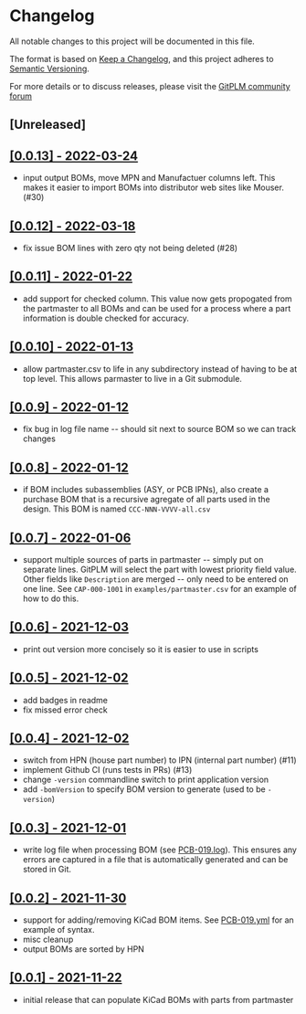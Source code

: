 # Changelog

All notable changes to this project will be documented in this file.

The format is based on [Keep a Changelog](https://keepachangelog.com/en/1.0.0/),
and this project adheres to
[Semantic Versioning](https://semver.org/spec/v2.0.0.html).

For more details or to discuss releases, please visit the
[GitPLM community forum](https://community.tmpdir.org/t/gitplm-releases/365)

## [Unreleased]

## [[0.0.13] - 2022-03-24](https://github.com/git-plm/gitplm/releases/tag/v0.0.13)

- input output BOMs, move MPN and Manufactuer columns left. This makes it easier
  to import BOMs into distributor web sites like Mouser. (#30)

## [[0.0.12] - 2022-03-18](https://github.com/git-plm/gitplm/releases/tag/v0.0.12)

- fix issue BOM lines with zero qty not being deleted (#28)

## [[0.0.11] - 2022-01-22](https://github.com/git-plm/gitplm/releases/tag/v0.0.11)

- add support for checked column. This value now gets propogated from the
  partmaster to all BOMs and can be used for a process where a part information
  is double checked for accuracy.

## [[0.0.10] - 2022-01-13](https://github.com/git-plm/gitplm/releases/tag/v0.0.10)

- allow partmaster.csv to life in any subdirectory instead of having to be at
  top level. This allows parmaster to live in a Git submodule.

## [[0.0.9] - 2022-01-12](https://github.com/git-plm/gitplm/releases/tag/v0.0.9)

- fix bug in log file name -- should sit next to source BOM so we can track
  changes

## [[0.0.8] - 2022-01-12](https://github.com/git-plm/gitplm/releases/tag/v0.0.8)

- if BOM includes subassemblies (ASY, or PCB IPNs), also create a purchase BOM
  that is a recursive agregate of all parts used in the design. This BOM is
  named `CCC-NNN-VVVV-all.csv`

## [[0.0.7] - 2022-01-06](https://github.com/git-plm/gitplm/releases/tag/v0.0.7)

- support multiple sources of parts in partmaster -- simply put on separate
  lines. GitPLM will select the part with lowest priority field value. Other
  fields like `Description` are merged -- only need to be entered on one line.
  See `CAP-000-1001` in `examples/partmaster.csv` for an example of how to do
  this.

## [[0.0.6] - 2021-12-03](https://github.com/git-plm/gitplm/releases/tag/v0.0.6)

- print out version more concisely so it is easier to use in scripts

## [[0.0.5] - 2021-12-02](https://github.com/git-plm/gitplm/releases/tag/v0.0.5)

- add badges in readme
- fix missed error check

## [[0.0.4] - 2021-12-02](https://github.com/git-plm/gitplm/releases/tag/v0.0.4)

- switch from HPN (house part number) to IPN (internal part number) (#11)
- implement Github CI (runs tests in PRs) (#13)
- change `-version` commandline switch to print application version
- add `-bomVersion` to specify BOM version to generate (used to be `-version`)

## [[0.0.3] - 2021-12-01](https://github.com/git-plm/gitplm/releases/tag/v0.0.3)

- write log file when processing BOM (see
  [PCB-019.log](example/cad-design/PCB-019.log)). This ensures any errors are
  captured in a file that is automatically generated and can be stored in Git.

## [[0.0.2] - 2021-11-30](https://github.com/git-plm/gitplm/releases/tag/v0.0.2)

- support for adding/removing KiCad BOM items. See
  [PCB-019.yml](example/cad-design/PCB-019.yml) for an example of syntax.
- misc cleanup
- output BOMs are sorted by HPN

## [[0.0.1] - 2021-11-22](https://github.com/git-plm/gitplm/releases/tag/v0.0.1)

- initial release that can populate KiCad BOMs with parts from partmaster

